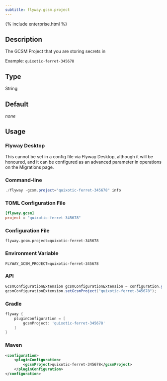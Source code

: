 ```yaml
---
subtitle: flyway.gcsm.project
---
```


{% include enterprise.html %}

## Description

The GCSM Project that you are storing secrets in

Example: `quixotic-ferret-345678`

## Type

String

## Default

<i>none</i>

## Usage

### Flyway Desktop

This cannot be set in a config file via Flyway Desktop, although it will be honoured, and it can be configured as an advanced parameter in operations on the Migrations page.

### Command-line

```powershell
./flyway -gcsm.project="quixotic-ferret-345678" info
```

### TOML Configuration File

```toml
[flyway.gcsm]
project = "quixotic-ferret-345678"
```

### Configuration File

```properties
flyway.gcsm.project=quixotic-ferret-345678
```

### Environment Variable

```properties
FLYWAY_GCSM_PROJECT=quixotic-ferret-345678
```

### API

```java
GcsmConfigurationExtension gcsmConfigurationExtension = configuration.getPluginRegister().getPlugin(GcsmConfigurationExtension.class)
gcsmConfigurationExtension.setGcsmProject("quixotic-ferret-345678");
```

### Gradle

```groovy
flyway {
    pluginConfiguration = [
        gcsmProject: 'quixotic-ferret-345678'
    ]
}
```

### Maven

```xml
<configuration>
    <pluginConfiguration>
        <gcsmProject>quixotic-ferret-345678</gcsmProject>
    </pluginConfiguration>
</configuration>
```
